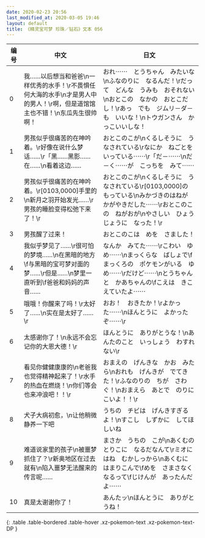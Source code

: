 ```yaml
---
date: 2020-02-23 20:56
last_modified_at: 2020-03-05 19:46
layout: default
title: 《精灵宝可梦 珍珠／钻石》文本 056
---
```

| 编号 | 中文 | 日文 |
| ---- | ---- | ---- |
| 0 | 我……以后想当和爸爸\n一样优秀的水手！\r不畏惧任何大海的水手\n才是男人中的男人！\r啊，但是道馆馆主也不错！\n东瓜先生很帅啊！ | おれ⋯⋯　とうちゃん　みたいな\nふなのりに　なるんだ！\rだって　どんな　うみも　おそれない\nおとこの　なかの　おとこだし！\rあっ　でも　ジムリ－ダ－も　いいな！\nトウガンさん　かっこいいしな！ |
| 1 | 男孩似乎很痛苦的在呻吟着。\r好像在说什么梦话……\r「黑……黑影……在……\n看着这边…… | おとこのこが\nくるしそうに　うなされている\rなにか　ねごとを　いっている⋯⋯\r「だ－⋯⋯\nだ－く⋯⋯が　こっちを　みて⋯⋯ |
| 2 | 男孩似乎很痛苦的在呻吟着。\r[0103,0000]手里的\n新月之羽开始发光……\r男孩的睡脸变得松弛下来了！\r | おとこのこが\nくるしそうに　うなされている\r[0103,0000]の　もっている\nみかづきのはねが　かがやきだした⋯⋯\rおとこのこの　ねがおが\nやさしい　ひょうじょうに　なった！\r |
| 3 | 男孩醒了过来！ | おとこのこは　めを　さました！ |
| 4 | 我似乎梦见了……\r很可怕的梦境……\n在黑暗的地方\f与黑暗的宝可梦对面的梦……\r但是……\n梦里一直听到\f爸爸和妈妈的声音…… | なんか　みてた⋯⋯\rこわい　ゆめ⋯⋯\nまっくらな　ばしょで\fまっくろの　ポケモンがいる　ゆめ⋯⋯\rだけど⋯⋯\nとうちゃんと　かあちゃんの\fこえは　きこえていたよ⋯⋯ |
| 5 | 哦哦！你醒来了吗！\r太好了……\n实在是太好了……\r | おお！　おきたか！\rよかった⋯⋯\nほんとうに　よかったぞ⋯⋯\r |
| 6 | 太感谢你了！\n永远不会忘记你的大恩大德！\r | ほんとうに　ありがとうな！\nあんたのこと　いっしょう　わすれない\r |
| 7 | 看见你健健康康的\n老爸我也觉得精神起来了！\r水手的热血在燃烧！\n你们等会也来冲浪吧！！\r | おまえの　げんきな　かお　みたら\nおれも　げんきが　でてきた！\rふなのりの　ちが　さわぐ！\nおまえら　あとで　のりにこいよ！！\r |
| 8 | 犬子大病初愈，\n让他稍微静养一下吧 | うちの　チビは　げんきすぎるよ！\nすこし　しずかに　してほしいね |
| 9 | 难道说家里的孩子\n被噩梦抓住了？\r新奥地区在过去就有\n陷入噩梦无法醒来的传言呢…… | まさか　うちの　こが\nあくむの　とりこに　なるだなんて\rミオにはね　むかしっから\nあくむに　はまりこんで\fめを　さまさなくなるって\fじけんが　あったんだよ⋯⋯ |
| 10 | 真是太谢谢你了！ | あんたッ\nほんとうに　ありがとうね！ |
{: .table .table-bordered .table-hover .xz-pokemon-text .xz-pokemon-text-DP }